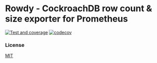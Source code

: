 # Rowdy - CockroachDB row count & size exporter for Prometheus

[![Test and coverage](https://github.com/madworx/rowdy-crdb-exporter/actions/workflows/test.yml/badge.svg)](https://github.com/madworx/rowdy-crdb-exporter/actions/workflows/test.yml)
[![codecov](https://codecov.io/gh/madworx/rowdy-crdb-exporter/branch/main/graph/badge.svg?token=4EMXW0RRKU)](https://codecov.io/gh/madworx/rowdy-crdb-exporter)

### License

[MIT](LICENSE)